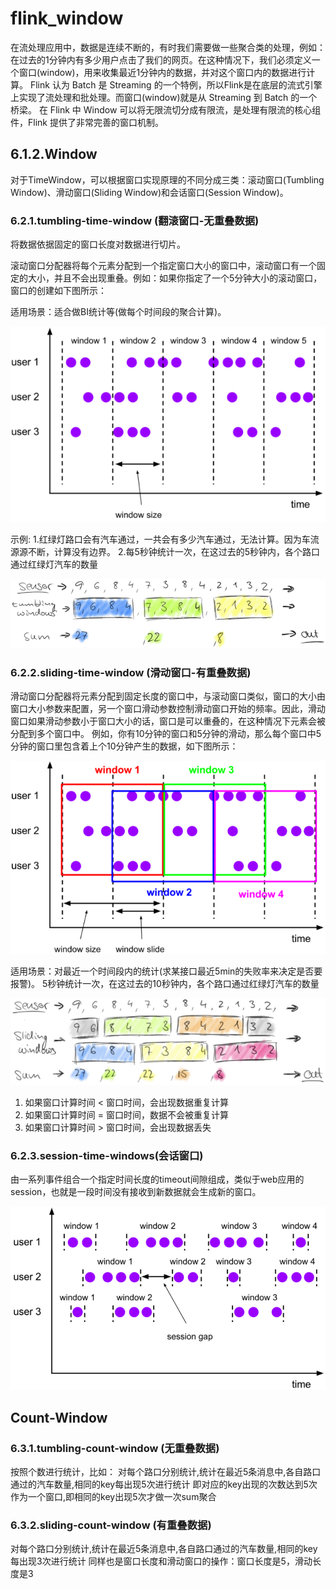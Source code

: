 # flink_window





在流处理应用中，数据是连续不断的，有时我们需要做一些聚合类的处理，例如：在过去的1分钟内有多少用户点击了我们的网页。在这种情况下，我们必须定义一个窗口(window)，用来收集最近1分钟内的数据，并对这个窗口内的数据进行计算。
Flink 认为 Batch 是 Streaming 的一个特例，所以Flink是在底层的流式引擎上实现了流处理和批处理。而窗口(window)就是从 Streaming 到 Batch 的一个桥梁。
在 Flink 中 Window  可以将无限流切分成有限流，是处理有限流的核心组件，Flink 提供了非常完善的窗口机制。



## 6.1.2.Window

对于TimeWindow，可以根据窗口实现原理的不同分成三类：滚动窗口(Tumbling Window)、滑动窗口(Sliding Window)和会话窗口(Session Window)。






### 6.2.1.tumbling-time-window (翻滚窗口-无重叠数据)

将数据依据固定的窗口长度对数据进行切片。

滚动窗口分配器将每个元素分配到一个指定窗口大小的窗口中，滚动窗口有一个固定的大小，并且不会出现重叠。例如：如果你指定了一个5分钟大小的滚动窗口，窗口的创建如下图所示：

适用场景：适合做BI统计等(做每个时间段的聚合计算)。

![alt text](flink_window/滚动窗口.png)


示例:
1.红绿灯路口会有汽车通过，一共会有多少汽车通过，无法计算。因为车流源源不断，计算没有边界。
2.每5秒钟统计一次，在这过去的5秒钟内，各个路口通过红绿灯汽车的数量


![alt text](flink_window/滚动窗口示例.png)

### 6.2.2.sliding-time-window (滑动窗口-有重叠数据)


滑动窗口分配器将元素分配到固定长度的窗口中，与滚动窗口类似，窗口的大小由窗口大小参数来配置，另一个窗口滑动参数控制滑动窗口开始的频率。因此，滑动窗口如果滑动参数小于窗口大小的话，窗口是可以重叠的，在这种情况下元素会被分配到多个窗口中。
例如，你有10分钟的窗口和5分钟的滑动，那么每个窗口中5分钟的窗口里包含着上个10分钟产生的数据，如下图所示：

![alt text](flink_window/滑动窗口.png)


适用场景：对最近一个时间段内的统计(求某接口最近5min的失败率来决定是否要报警)。
5秒钟统计一次，在这过去的10秒钟内，各个路口通过红绿灯汽车的数量


![alt text](flink_window/滑动窗口示例.png)

1. 如果窗口计算时间 < 窗口时间，会出现数据重复计算
2. 如果窗口计算时间 = 窗口时间，数据不会被重复计算
3. 如果窗口计算时间 > 窗口时间，会出现数据丢失


### 6.2.3.session-time-windows(会话窗口)

由一系列事件组合一个指定时间长度的timeout间隙组成，类似于web应用的session，也就是一段时间没有接收到新数据就会生成新的窗口。

![alt text](flink_window/会话窗口.png)




## Count-Window


### 6.3.1.tumbling-count-window (无重叠数据)

按照个数进行统计，比如：
对每个路口分别统计,统计在最近5条消息中,各自路口通过的汽车数量,相同的key每出现5次进行统计
即对应的key出现的次数达到5次作为一个窗口,即相同的key出现5次才做一次sum聚合

### 6.3.2.sliding-count-window (有重叠数据)

对每个路口分别统计,统计在最近5条消息中,各自路口通过的汽车数量,相同的key每出现3次进行统计
同样也是窗口长度和滑动窗口的操作：窗口长度是5，滑动长度是3


























